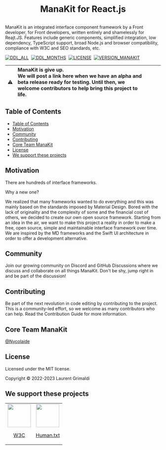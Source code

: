 <p align="center">
  <!-- <img src="https://github.com/minedelve/.github/blob/main/assets/manakit/img/ManaKit_Icon.png" height="128"> -->
  <h1 align="center">ManaKit for React.js</h1>
</p>

<p align="center">
  <!-- <a aria-label="Follow Manastone on Twitter" href="https://twitter.com/Manastone_FR" target="_blank">
    <img alt="" src="https://img.shields.io/badge/Follow%20@Manastone-black.svg?style=for-the-badge&logo=Twitter">
  </a> -->
  <!-- <a aria-label="Join the community on Discord" href="https://discord.gg/CmtVqtSzHP" target="_blank">
    <img alt="" src="https://img.shields.io/badge/Join%20the%20community-black.svg?style=for-the-badge&logo=Discord">
  </a> -->
    <a aria-label="Explore ManaKit Package" href="https://www.npmjs.com/package/manakit" target="_blank">
    <img alt="" src="https://img.shields.io/badge/ManaKit-black.svg?style=for-the-badge&logo=NPM">
  </a>
</p>

ManaKit is an integrated interface component framework by a Front developer, for Front developers, written entirely and shamelessly for Reajt.JS. Features include generic components, simplified integration, low dependency, TypeScript support, broad Node.js and browser compatibility, compliance with W3C and SEO standards, etc.

<!-- <img width="1012" alt="github-banner" src="https://github.com/manastone/.github/blob/main/assets/manakit/img/Cover.png"> -->

[![DDL_ALL](https://img.shields.io/npm/dt/manakit.svg)](https://www.npmjs.com/package/manakit)&nbsp;
[![DDL_MONTHS](https://img.shields.io/npm/dm/manakit.svg)](https://www.npmjs.com/package/manakit)&nbsp;
[![LICENSE](https://img.shields.io/npm/l/manakit.svg)](https://www.npmjs.com/package/manakit)&nbsp;
[![VERSION_MANAKIT](https://img.shields.io/npm/v/manakit.svg)](https://www.npmjs.com/package/manakit)&nbsp;

<!-- [![DISCORD_BADGE](https://img.shields.io/discord/961266579365056573?color=5865F2&label=Discord&logo=discord&logoColor=white&style=flat-square)](https://discord.gg/CmtVqtSzHP) -->

| :warning: | **ManaKit is give up.** <br> We will post a link here when we have an alpha and beta release ready for testing. Until then, we welcome contributors to help bring this project to life. | &nbsp;&nbsp;&nbsp;&nbsp;&nbsp;&nbsp;&nbsp;&nbsp; |
| --------- | :-------------------------------------------------------------------------------------------------------------------------------------------------------------------------------------- | ------------------------------------------------ |

## Table of Contents

- [Table of Contents](#table-of-contents)
- [Motivation](#motivation)
- [Community](#community)
- [Contributing](#contributing)
- [Core Team ManaKit](#core-team-manakit)
- [License](#license)
- [We support these projects](#we-support-these-projects)

## Motivation

There are hundreds of interface frameworks.

Why a new one?

We realized that many frameworks wanted to do everything and this was mainly based on the standards imposed by Material Design. Bored with the lack of originality and the complexity of some and the financial cost of others, we decided to create our own open source framework. Starting from an idea in the air, we want to make this project a reality in order to make a free, open source, simple and maintainable interface framework over time. We are inspired by the MD frameworks and the Swift UI architecture in order to offer a development alternative.

## Community

Join our growing community on Discord and GitHub Discussions where we discuss and collaborate on all things ManaKit. Don't be shy, jump right in and be part of the discussion!

## Contributing

Be part of the next revolution in code editing by contributing to the project. This is a community-led effort, so we welcome as many contributors who can help. Read the Contribution Guide for more information.

## Core Team ManaKit

[@Nycolaide](https://github.com/Nycolaide)

## License

Licensed under the MIT license.

Copyright © 2022-2023 Laurent Grimaldi

## We support these projects

<table>
  <tr>
    <td align="center">
      <a href="https://www.w3.org/">
        <img src="https://user-images.githubusercontent.com/62988176/209962287-d19c7bf5-2eda-42b7-885d-47902db893c3.png" height="75">
        <p>W3C</p>
      </a>
    </td>
    <td align="center">
      <a href="https://humanstxt.org/">
        <img src="https://user-images.githubusercontent.com/62988176/209962360-048f7199-49dc-4385-9469-d0af6b4a8ea9.png" height="75">
        <p>Human.txt</p>
      </a>
    </td>
  </tr>
</table>
